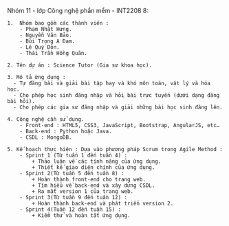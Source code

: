 Nhóm 11 - lớp Công nghệ phần mềm - INT2208 8:

    1.	Nhóm bao gồm các thành viên :
        - Phạm Nhật Hưng.
        - Nguyễn Văn Bảo.
        - Bùi Trọng A Đam.
        - Lê Quý Đôn.
        - Thái Trần Hồng Quân.
        
    2. Tên dự án : Science Tutor (Gia sư khoa học).
    
    3. Mô tả ứng dụng :
      - Tự đăng bài và giải bài tập hay và khó môn toán, vật lý và hóa học.
      - Cho phép học sinh đăng nhập và hỏi bài trực tuyến (dưới dạng đăng bài hỏi).
      - Cho phép các gia sư đăng nhập và giải những bài học sinh đăng lên.
      
    4. Công nghệ cần sử dụng.
	    - Front-end : HTML5, CSS3, JavaScript, Bootstrap, AngularJS, etc…
	    - Back-end : Python hoặc Java.
	    - CSDL : MongoDB.
      
    5. Kế hoạch thực hiện : Dựa vào phương pháp Scrum trong Agile Method :
 	    - Sprint 1 (Từ tuần 1 đến tuần 4) :
		    + Thảo luận về các tính năng của ứng dụng.
		    + Thiết kế giao diện chính của ứng dụng.
	    - Sprint 2(Từ tuần 5 đến tuần 8) :
		    + Hoàn thành front-end cho trang web.
		    + Tìm hiểu về back-end và xây dưng CSDL.
		    + Ra mắt version 1 của trang web.
	    - Sprint 3(Từ tuần 9 đến tuần 12) :
		    + Hoàn thành back-end và phát triển version 2.
	    - Sprint 4(Tuần 12 đến tuần 15) :
		    + Kiểm thử và hoàn tất ứng dụng.


